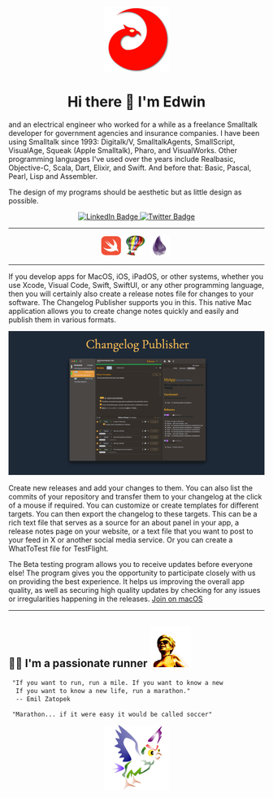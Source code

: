 <div id="header" align="center">
  <img src="https://github.com/Fulnir/Fulnir/blob/main/logo.svg" width="128" height="128"/>
  
  # Hi there 👋 I'm Edwin
  
</div>

   and an electrical engineer who worked for a while as a freelance Smalltalk developer for government agencies and insurance companies. 
   I have been using Smalltalk since 1993: Digitalk/V, SmalltalkAgents, SmallScript, VisualAge, Squeak (Apple Smalltalk), Pharo, and VisualWorks. 
   Other programming languages I've used over the years include Realbasic, Objective-C, Scala, Dart, Elixir, and Swift. And before that: Basic, Pascal, Pearl, Lisp and Assembler.
                
   The design of my programs should be aesthetic but as little design as possible.


<div id="badges" align="center">
  <a href="https://www.linkedin.com/in/edwinbuehler/">
    <img src="https://img.shields.io/badge/LinkedIn-blue?style=for-the-badge&logo=linkedin&logoColor=white" alt="LinkedIn Badge"/>
  </a>
  <a href="https://twitter.com/Fulnir">
    <img src="https://img.shields.io/badge/Twitter-blue?style=for-the-badge&logo=twitter&logoColor=white" alt="Twitter Badge"/>
  </a>
</div>

---

<div align="center">
  <img src="https://github.com/devicons/devicon/blob/master/icons/swift/swift-original.svg" title="Swift" alt="Swift" width="40" height="40"/>&nbsp;
  <img src="https://github.com/Fulnir/Fulnir/blob/main/Balloon.png" title="Smalltalk" alt="Smalltalk" width="40" height="40"/>&nbsp;
  <img src="https://github.com/devicons/devicon/blob/master/icons/elixir/elixir-original.svg" title="Elixir" alt="Elixir" width="40" height="40"/>&nbsp;
</div>

---

If you develop apps for MacOS, iOS, iPadOS, or other systems, whether you use Xcode, Visual Code, Swift, SwiftUI, or any other programming language, 
          then you will certainly also create a release notes file for changes to your software. The Changelog Publisher supports you in this.
          This native Mac application allows you to create change notes quickly and easily and publish them in various formats.
          
<div align="center">
  <a href="https://changelog-publisher.app">
    <img src="icon_publishing_movie_black.gif"/>
  </a>
</div>

Create new releases and add your changes to them. You can also list the commits of your repository and transfer them to your changelog at the click of a mouse if required. 
      You can customize or create templates for different targets. You can then export the changelog to these targets. This can be a rich text file that serves as a source for an 
      about panel in your app, a release notes page on your website, or a text file that you want to post to your feed in X or another social media service.
      Or you can create a WhatToTest file for TestFlight.

The Beta testing program allows you to receive updates before
              everyone else! The program gives you the opportunity to
              participate closely with us on providing the best experience. It
              helps us improving the overall app quality, as well as securing
              high quality updates by checking for any issues or irregularities
              happening in the releases.
<a href="https://testflight.apple.com/join/4YdmtpbZ" >Join on macOS</a>
              
---

## 🏃🏻 I'm a passionate runner <img src="https://github.com/Fulnir/Fulnir/blob/main/edwin_runner.png" width="80"/>


```
 "If you want to run, run a mile. If you want to know a new 
  If you want to know a new life, run a marathon."
  -- Emil Zatopek 
```

```
 "Marathon... if it were easy it would be called soccer"
```

<div id="header" align="center">
   <img src="https://github.com/Fulnir/Fulnir/blob/main/Archimedes_1024.png" width="128"/>
</div>
